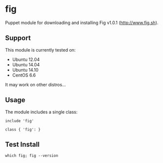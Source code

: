 # fig #

Puppet module for downloading and installing Fig v1.0.1 (http://www.fig.sh).

## Support

This module is currently tested on:

* Ubuntu 12.04
* Ubuntu 14.04
* Ubuntu 14.10
* CentOS 6.6

It may work on other distros...

## Usage

The module includes a single class:

```puppet
include 'fig'
```

```puppet
class { 'fig': }
```

## Test Install
`which fig; fig --version`
